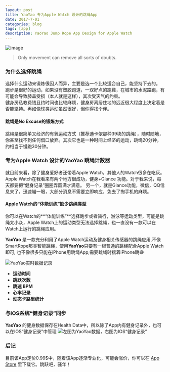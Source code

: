 ```yaml
---
layout: post
title: YaoYao 专为Apple Watch 设计的跳绳App
date: 2017-7-01
categories: blog
tags: [app]
description: YaoYao Jump Rope App Design for Apple Watch
---
```


![image](https://ws2.sinaimg.cn/large/006tKfTcgy1fhrahfdf8cj30jg06hjte.jpg)

> Only movement can remove all sorts of doubts.


### 为什么选择跳绳
选择什么运动来锻炼很因人而异，主要是选一个比较适合自己，能坚持下去的。  
跑步是很好的运动，如果没有塑胶跑道，一双好点的跑鞋，在城市的水泥路跑，有可能会导致膝盖受损（本人就是这样），其次受天气的约束。  
健身房私教费钱且约时间也比较麻烦，健身房离居住地的远近很大程度上决定着是否能坚持。再如像球类运动虽然很好，但你得找个伴。  
#### 跳绳是No Excuse的锻炼方式
跳绳是很简单又经济的有氧运动方式（推荐迪卡侬那种39块的跳绳），随时随地，你甚至找不到任何借口放弃。其次它也是一种时间上经济的运动，跳绳20分钟，约相当于慢跑30分钟。

### 专为Apple Watch 设计的YaoYao 跳绳计数器

就目前来看，除了健身爱好者还带着Apple Watch，其他人的Watch很多在吃灰。Apple Watch在我看来有两个地方很成功，健身+Glance 功能。对于我来说，每天都要把“健身记录”圈圈弄圆满才满意。
另一个，就是Glance功能，微信，QQ信息来了，迅速瞄一眼，大部分消息不需要立即响应，免去了掏手机的麻烦。  

#### Apple Watch的“体能训练”缺少跳绳类型
你可以在Watch的**“体能训练”**选择跑步或者骑行，游泳等运动类型，可能是跳绳太小众，Apple Watch上的运动类型无法选择跳绳，也一直没有一款可以在Watch上运行的跳绳应用。

**YaoYao** 是一款充分利用了Apple Watch运动及健身相关传感器的跳绳应用,不像SmartRope那类智能跳绳，使用**YaoYao**只要有一根普通的跳绳配合Apple Watch 即可, 也不像很多只能在iPhone用跳绳App,需要跳绳时揣着iPhone跳😅  
  
  


![YaoYao实时数据记录](https://ws1.sinaimg.cn/large/006tKfTcgy1fhrh0zgfzsj30pb0fd0v0.jpg)

- **运动时间**
- **跳跃次数**
- **跳速 BPM**
- **心率记录**
- **动态卡路里统计**


### 与IOS系统“健身记录”同步

**YaoYao** 的健身数据保存在Health Data中，所以除了App内有健身记录外，也可以在IOS“健身记录”中管理
![左图为YaoYao数据，右图为IOS“健身记录”](https://ws3.sinaimg.cn/large/006tKfTcgy1fhrgqtedbnj30ra0fmgqz.jpg) 

### 后记

目前该App定价0.99$中，随着该App逐渐专业化，可能会涨价，你可以在 [App Store](https://itunes.apple.com/cn/app/yaoyao-%E8%B7%B3%E7%BB%B3%E8%AE%A1%E6%95%B0%E5%99%A8-apple-watch%E7%89%88/id1179393901?mt=8&at=1000lxPW) 里下载它。跳跃吧，骚年！
